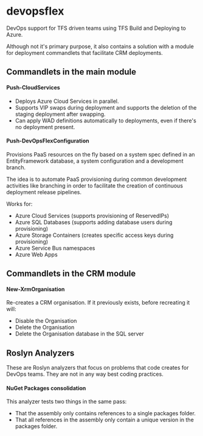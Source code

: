 devopsflex
==========

DevOps support for TFS driven teams using TFS Build and Deploying to Azure.

Although not it's primary purpose, it also contains a solution with a module for deployment commandlets that facilitate CRM deployments.

## Commandlets in the main module

#### Push-CloudServices
- Deploys Azure Cloud Services in parallel.
- Supports VIP swaps during deployment and supports the deletion of the staging deployment after swapping.
- Can apply WAD definitions automatically to deployments, even if there's no deployment present.

#### Push-DevOpsFlexConfiguration
Provisions PaaS resources on the fly based on a system spec defined in an EntityFramework database, a system configuration and a development branch.

The idea is to automate PaaS provisioning during common development activities like branching in order to facilitate the creation of continuous deployment release pipelines.

Works for:

- Azure Cloud Services (supports provisioning of ReservedIPs)
- Azure SQL Databases (supports adding database users during provisioning)
- Azure Storage Containers (creates specific access keys during provisioning)
- Azure Service Bus namespaces
- Azure Web Apps

## Commandlets in the CRM module

#### New-XrmOrganisation

Re-creates a CRM organisation. If it previously exists, before recreating it will:

- Disable the Organisation
- Delete the Organisation
- Delete the Organisation database in the SQL server

## Roslyn Analyzers

These are Roslyn analyzers that focus on problems that code creates for DevOps teams.
They are not in any way best coding practices.

#### NuGet Packages consolidation

This analyzer tests two things in the same pass:

- That the assembly only contains references to a single packages folder.
- That all references in the assembly only contain a unique version in the packages folder.